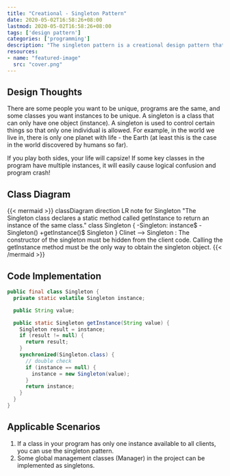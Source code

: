 ```yaml
---
title: "Creational - Singleton Pattern"
date: 2020-05-02T16:58:26+08:00
lastmod: 2020-05-02T16:58:26+08:00
tags: ['design pattern']
categories: ['programming']
description: "The singleton pattern is a creational design pattern that allows you to ensure that a class has only one instance and provide a global node to access the instance."
resources:
- name: "featured-image"
  src: "cover.png"
---
```

<!--more-->
## Design Thoughts
There are some people you want to be unique, programs are the same, and some classes you want instances to be unique. A singleton is a class that can only have one object (instance). A singleton is used to control certain things so that only one individual is allowed. For example, in the world we live in, there is only one planet with life - the Earth (at least this is the case in the world discovered by humans so far).

If you play both sides, your life will capsize! If some key classes in the program have multiple instances, it will easily cause logical confusion and program crash!

## Class Diagram
{{< mermaid >}}
classDiagram
  direction LR
  note for Singleton "The Singleton class declares a static method 
  called getInstance to return an instance of the same class."
  class Singleton {
    -Singleton: instance$
    -Singleton()
    +getInstance()$ Singleton
  }
  Clinet --> Singleton : The constructor of the singleton must be hidden from the client code. Calling the getInstance method must be the only way to obtain the singleton object.
{{< /mermaid >}}

## Code Implementation
```java
public final class Singleton {
  private static volatile Singleton instance;

  public String value;

  public static Singleton getInstance(String value) {
    Singleton result = instance;
    if (result != null) {
      return result;
    }
    synchronized(Singleton.class) {
      // double check
      if (instance == null) {
        instance = new Singleton(value);
      }
      return instance;
    }
  }
}
```

## Applicable Scenarios
1. If a class in your program has only one instance available to all clients, you can use the singleton pattern.
2. Some global management classes (Manager) in the project can be implemented as singletons.